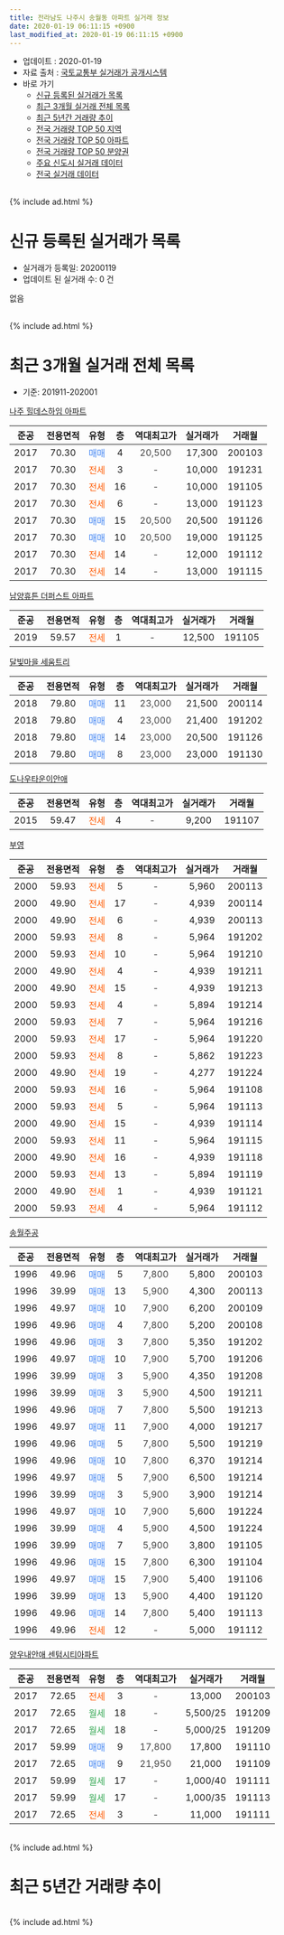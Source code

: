 ```yaml
---
title: 전라남도 나주시 송월동 아파트 실거래 정보
date: 2020-01-19 06:11:15 +0900
last_modified_at: 2020-01-19 06:11:15 +0900
---
```


* 업데이트 : 2020-01-19
* 자료 출처 : [국토교통부 실거래가 공개시스템](http://rt.molit.go.kr)
* 바로 가기
    * [신규 등록된 실거래가 목록](#신규-등록된-실거래가-목록)
    * [최근 3개월 실거래 전체 목록](#최근-3개월-실거래-전체-목록)
    * [최근 5년간 거래량 추이](#최근-5년간-거래량-추이)
    * [전국 거래량 TOP 50 지역](https://apt-info.github.io/apt-trade-info/최근-3개월-전국에서-가장-거래가-많이-발생한-지역)
    * [전국 거래량 TOP 50 아파트](https://apt-info.github.io/apt-trade-info/최근-3개월-전국에서-가장-거래가-많이-발생한-아파트)
    * [전국 거래량 TOP 50 분양권](https://apt-info.github.io/apt-trade-info/최근-3개월-전국에서-가장-거래가-많이-발생한-분양권)
    * [주요 신도시 실거래 데이터](https://apt-info.github.io/apt-trade-info/주요-신도시)
    * [전국 실거래 데이터](https://apt-info.github.io/apt-trade-info/전국)
<br>
{% include ad.html %}
<br>

# 신규 등록된 실거래가 목록
* 실거래가 등록일: 20200119
* 업데이트 된 실거래 수: 0 건

없음

<br>
{% include ad.html %}
<br>

# 최근 3개월 실거래 전체 목록
* 기준: 201911-202001


[나주 힐데스하임 아파트](https://search.naver.com/search.naver?query=%EC%A0%84%EB%9D%BC%EB%82%A8%EB%8F%84+%EB%82%98%EC%A3%BC%EC%8B%9C+%EC%86%A1%EC%9B%94%EB%8F%99+%EB%82%98%EC%A3%BC+%ED%9E%90%EB%8D%B0%EC%8A%A4%ED%95%98%EC%9E%84+%EC%95%84%ED%8C%8C%ED%8A%B8)

|준공|전용면적|유형|층|역대최고가|실거래가|거래월|
|:---:|:---:|:---:|:---:|:---:|:---:|:---:|
|2017|70.30|<span style="color:#4285f3">매매</span>|4|<span style="color:#444444">20,500</span>|17,300|200103|
|2017|70.30|<span style="color:#ff5a00">전세</span>|3|<span style="color:#444444">-</span>|10,000|191231|
|2017|70.30|<span style="color:#ff5a00">전세</span>|16|<span style="color:#444444">-</span>|10,000|191105|
|2017|70.30|<span style="color:#ff5a00">전세</span>|6|<span style="color:#444444">-</span>|13,000|191123|
|2017|70.30|<span style="color:#4285f3">매매</span>|15|<span style="color:#444444">20,500</span>|20,500|191126|
|2017|70.30|<span style="color:#4285f3">매매</span>|10|<span style="color:#444444">20,500</span>|19,000|191125|
|2017|70.30|<span style="color:#ff5a00">전세</span>|14|<span style="color:#444444">-</span>|12,000|191112|
|2017|70.30|<span style="color:#ff5a00">전세</span>|14|<span style="color:#444444">-</span>|13,000|191115|

[남양휴튼 더퍼스트 아파트](https://search.naver.com/search.naver?query=%EC%A0%84%EB%9D%BC%EB%82%A8%EB%8F%84+%EB%82%98%EC%A3%BC%EC%8B%9C+%EC%86%A1%EC%9B%94%EB%8F%99+%EB%82%A8%EC%96%91%ED%9C%B4%ED%8A%BC+%EB%8D%94%ED%8D%BC%EC%8A%A4%ED%8A%B8+%EC%95%84%ED%8C%8C%ED%8A%B8)

|준공|전용면적|유형|층|역대최고가|실거래가|거래월|
|:---:|:---:|:---:|:---:|:---:|:---:|:---:|
|2019|59.57|<span style="color:#ff5a00">전세</span>|1|<span style="color:#444444">-</span>|12,500|191105|

[달빛마을 세움트리](https://search.naver.com/search.naver?query=%EC%A0%84%EB%9D%BC%EB%82%A8%EB%8F%84+%EB%82%98%EC%A3%BC%EC%8B%9C+%EC%86%A1%EC%9B%94%EB%8F%99+%EB%8B%AC%EB%B9%9B%EB%A7%88%EC%9D%84+%EC%84%B8%EC%9B%80%ED%8A%B8%EB%A6%AC)

|준공|전용면적|유형|층|역대최고가|실거래가|거래월|
|:---:|:---:|:---:|:---:|:---:|:---:|:---:|
|2018|79.80|<span style="color:#4285f3">매매</span>|11|<span style="color:#444444">23,000</span>|21,500|200114|
|2018|79.80|<span style="color:#4285f3">매매</span>|4|<span style="color:#444444">23,000</span>|21,400|191202|
|2018|79.80|<span style="color:#4285f3">매매</span>|14|<span style="color:#444444">23,000</span>|20,500|191126|
|2018|79.80|<span style="color:#4285f3">매매</span>|8|<span style="color:#444444">23,000</span>|23,000|191130|

[도나우타운이안애](https://search.naver.com/search.naver?query=%EC%A0%84%EB%9D%BC%EB%82%A8%EB%8F%84+%EB%82%98%EC%A3%BC%EC%8B%9C+%EC%86%A1%EC%9B%94%EB%8F%99+%EB%8F%84%EB%82%98%EC%9A%B0%ED%83%80%EC%9A%B4%EC%9D%B4%EC%95%88%EC%95%A0)

|준공|전용면적|유형|층|역대최고가|실거래가|거래월|
|:---:|:---:|:---:|:---:|:---:|:---:|:---:|
|2015|59.47|<span style="color:#ff5a00">전세</span>|4|<span style="color:#444444">-</span>|9,200|191107|

[부영](https://search.naver.com/search.naver?query=%EC%A0%84%EB%9D%BC%EB%82%A8%EB%8F%84+%EB%82%98%EC%A3%BC%EC%8B%9C+%EC%86%A1%EC%9B%94%EB%8F%99+%EB%B6%80%EC%98%81)

|준공|전용면적|유형|층|역대최고가|실거래가|거래월|
|:---:|:---:|:---:|:---:|:---:|:---:|:---:|
|2000|59.93|<span style="color:#ff5a00">전세</span>|5|<span style="color:#444444">-</span>|5,960|200113|
|2000|49.90|<span style="color:#ff5a00">전세</span>|17|<span style="color:#444444">-</span>|4,939|200114|
|2000|49.90|<span style="color:#ff5a00">전세</span>|6|<span style="color:#444444">-</span>|4,939|200113|
|2000|59.93|<span style="color:#ff5a00">전세</span>|8|<span style="color:#444444">-</span>|5,964|191202|
|2000|59.93|<span style="color:#ff5a00">전세</span>|10|<span style="color:#444444">-</span>|5,964|191210|
|2000|49.90|<span style="color:#ff5a00">전세</span>|4|<span style="color:#444444">-</span>|4,939|191211|
|2000|49.90|<span style="color:#ff5a00">전세</span>|15|<span style="color:#444444">-</span>|4,939|191213|
|2000|59.93|<span style="color:#ff5a00">전세</span>|4|<span style="color:#444444">-</span>|5,894|191214|
|2000|59.93|<span style="color:#ff5a00">전세</span>|7|<span style="color:#444444">-</span>|5,964|191216|
|2000|59.93|<span style="color:#ff5a00">전세</span>|17|<span style="color:#444444">-</span>|5,964|191220|
|2000|59.93|<span style="color:#ff5a00">전세</span>|8|<span style="color:#444444">-</span>|5,862|191223|
|2000|49.90|<span style="color:#ff5a00">전세</span>|19|<span style="color:#444444">-</span>|4,277|191224|
|2000|59.93|<span style="color:#ff5a00">전세</span>|16|<span style="color:#444444">-</span>|5,964|191108|
|2000|59.93|<span style="color:#ff5a00">전세</span>|5|<span style="color:#444444">-</span>|5,964|191113|
|2000|49.90|<span style="color:#ff5a00">전세</span>|15|<span style="color:#444444">-</span>|4,939|191114|
|2000|59.93|<span style="color:#ff5a00">전세</span>|11|<span style="color:#444444">-</span>|5,964|191115|
|2000|49.90|<span style="color:#ff5a00">전세</span>|16|<span style="color:#444444">-</span>|4,939|191118|
|2000|59.93|<span style="color:#ff5a00">전세</span>|13|<span style="color:#444444">-</span>|5,894|191119|
|2000|49.90|<span style="color:#ff5a00">전세</span>|1|<span style="color:#444444">-</span>|4,939|191121|
|2000|59.93|<span style="color:#ff5a00">전세</span>|4|<span style="color:#444444">-</span>|5,964|191112|

[송월주공](https://search.naver.com/search.naver?query=%EC%A0%84%EB%9D%BC%EB%82%A8%EB%8F%84+%EB%82%98%EC%A3%BC%EC%8B%9C+%EC%86%A1%EC%9B%94%EB%8F%99+%EC%86%A1%EC%9B%94%EC%A3%BC%EA%B3%B5)

|준공|전용면적|유형|층|역대최고가|실거래가|거래월|
|:---:|:---:|:---:|:---:|:---:|:---:|:---:|
|1996|49.96|<span style="color:#4285f3">매매</span>|5|<span style="color:#444444">7,800</span>|5,800|200103|
|1996|39.99|<span style="color:#4285f3">매매</span>|13|<span style="color:#444444">5,900</span>|4,300|200113|
|1996|49.97|<span style="color:#4285f3">매매</span>|10|<span style="color:#444444">7,900</span>|6,200|200109|
|1996|49.96|<span style="color:#4285f3">매매</span>|4|<span style="color:#444444">7,800</span>|5,200|200108|
|1996|49.96|<span style="color:#4285f3">매매</span>|3|<span style="color:#444444">7,800</span>|5,350|191202|
|1996|49.97|<span style="color:#4285f3">매매</span>|10|<span style="color:#444444">7,900</span>|5,700|191206|
|1996|39.99|<span style="color:#4285f3">매매</span>|3|<span style="color:#444444">5,900</span>|4,350|191208|
|1996|39.99|<span style="color:#4285f3">매매</span>|3|<span style="color:#444444">5,900</span>|4,500|191211|
|1996|49.96|<span style="color:#4285f3">매매</span>|7|<span style="color:#444444">7,800</span>|5,500|191213|
|1996|49.97|<span style="color:#4285f3">매매</span>|11|<span style="color:#444444">7,900</span>|4,000|191217|
|1996|49.96|<span style="color:#4285f3">매매</span>|5|<span style="color:#444444">7,800</span>|5,500|191219|
|1996|49.96|<span style="color:#4285f3">매매</span>|10|<span style="color:#444444">7,800</span>|6,370|191214|
|1996|49.97|<span style="color:#4285f3">매매</span>|5|<span style="color:#444444">7,900</span>|6,500|191214|
|1996|39.99|<span style="color:#4285f3">매매</span>|3|<span style="color:#444444">5,900</span>|3,900|191214|
|1996|49.97|<span style="color:#4285f3">매매</span>|10|<span style="color:#444444">7,900</span>|5,600|191224|
|1996|39.99|<span style="color:#4285f3">매매</span>|4|<span style="color:#444444">5,900</span>|4,500|191224|
|1996|39.99|<span style="color:#4285f3">매매</span>|7|<span style="color:#444444">5,900</span>|3,800|191105|
|1996|49.96|<span style="color:#4285f3">매매</span>|15|<span style="color:#444444">7,800</span>|6,300|191104|
|1996|49.97|<span style="color:#4285f3">매매</span>|15|<span style="color:#444444">7,900</span>|5,400|191106|
|1996|39.99|<span style="color:#4285f3">매매</span>|13|<span style="color:#444444">5,900</span>|4,400|191120|
|1996|49.96|<span style="color:#4285f3">매매</span>|14|<span style="color:#444444">7,800</span>|5,400|191113|
|1996|49.96|<span style="color:#ff5a00">전세</span>|12|<span style="color:#444444">-</span>|5,000|191112|


<script async src="//pagead2.googlesyndication.com/pagead/js/adsbygoogle.js"></script>
<!-- 기본 -->
<ins class="adsbygoogle"
     style="display:block"
     data-ad-client="ca-pub-1142216861245946"
     data-ad-slot="4805727019"
     data-ad-format="auto"
     data-full-width-responsive="true"></ins>
<script>
(adsbygoogle = window.adsbygoogle || []).push({});
</script>


[양우내안애 센텀시티아파트](https://search.naver.com/search.naver?query=%EC%A0%84%EB%9D%BC%EB%82%A8%EB%8F%84+%EB%82%98%EC%A3%BC%EC%8B%9C+%EC%86%A1%EC%9B%94%EB%8F%99+%EC%96%91%EC%9A%B0%EB%82%B4%EC%95%88%EC%95%A0+%EC%84%BC%ED%85%80%EC%8B%9C%ED%8B%B0%EC%95%84%ED%8C%8C%ED%8A%B8)

|준공|전용면적|유형|층|역대최고가|실거래가|거래월|
|:---:|:---:|:---:|:---:|:---:|:---:|:---:|
|2017|72.65|<span style="color:#ff5a00">전세</span>|3|<span style="color:#444444">-</span>|13,000|200103|
|2017|72.65|<span style="color:#34a853">월세</span>|18|<span style="color:#444444">-</span>|5,500/25|191209|
|2017|72.65|<span style="color:#34a853">월세</span>|18|<span style="color:#444444">-</span>|5,000/25|191209|
|2017|59.99|<span style="color:#4285f3">매매</span>|9|<span style="color:#444444">17,800</span>|17,800|191110|
|2017|72.65|<span style="color:#4285f3">매매</span>|9|<span style="color:#444444">21,950</span>|21,000|191109|
|2017|59.99|<span style="color:#34a853">월세</span>|17|<span style="color:#444444">-</span>|1,000/40|191111|
|2017|59.99|<span style="color:#34a853">월세</span>|17|<span style="color:#444444">-</span>|1,000/35|191113|
|2017|72.65|<span style="color:#ff5a00">전세</span>|3|<span style="color:#444444">-</span>|11,000|191111|


<br>
{% include ad.html %}
<br>

# 최근 5년간 거래량 추이


<div style="width:100%;">
    <canvas id="deal_progress" height="200"></canvas>
</div>

<script>
new Chart(document.getElementById("deal_progress"), {
    type: 'line',
    data: {
        labels: ['201501','201502','201503','201504','201505','201506','201507','201508','201509','201510','201511','201512','201601','201602','201603','201604','201605','201606','201607','201608','201609','201610','201611','201612','201701','201702','201703','201704','201705','201706','201707','201708','201709','201710','201711','201712','201801','201802','201803','201804','201805','201806','201807','201808','201809','201810','201811','201812','201901','201902','201903','201904','201905','201906','201907','201908','201909','201910','201911','201912','202001'],
        datasets: [{
            label: '매매',
            pointRadius: 1,
            data: [7, 5, 10, 8, 5, 3, 4, 4, 6, 10, 6, 1, 2, 5, 9, 5, 3, 5, 8, 4, 6, 8, 7, 5, 3, 6, 10, 5, 6, 9, 10, 6, 2, 2, 4, 9, 30, 23, 26, 10, 14, 9, 7, 11, 14, 16, 15, 11, 14, 11, 15, 22, 23, 13, 14, 10, 12, 6, 11, 13, 6],
            borderColor: "rgba(255, 201, 14, 1)",
            backgroundColor: "rgba(255, 201, 14, 0.5)",
            fill: false,
            lineTension: 0
        },{
            label: '전월세',
            pointRadius: 1,
            data: [36, 45, 43, 33, 27, 53, 40, 23, 23, 28, 35, 25, 22, 35, 29, 19, 32, 42, 31, 22, 23, 17, 21, 18, 22, 30, 29, 8, 25, 33, 19, 23, 20, 25, 36, 32, 28, 41, 30, 26, 28, 36, 33, 22, 16, 21, 11, 11, 17, 18, 17, 21, 20, 29, 29, 16, 23, 15, 18, 12, 4],
            borderColor: "rgba(0, 141, 185, 1)",
            backgroundColor: "rgba(0, 141, 185, 0.5)",
            fill: false,
            lineTension: 0
        }
        ]
    },
    options: {
        responsive: true,
        title: {
            display: false
        },
        tooltips: {
            mode: 'index',
            intersect: false
        },
        hover: {
            mode: 'nearest',
            intersect: true
        },
        scales: {
            xAxes: [{
                display: true,
                scaleLabel: {
                    display: true,
                    labelString: '년/월'
                }
            }],
            yAxes: [{
                display: true,
                ticks: {
                    suggestedMin: 0,
                },
                scaleLabel: {
                    display: true,
                    labelString: '실거래 수'
                }
            }]
        }
    }
});

</script>


<br>
{% include ad.html %}
<br>

